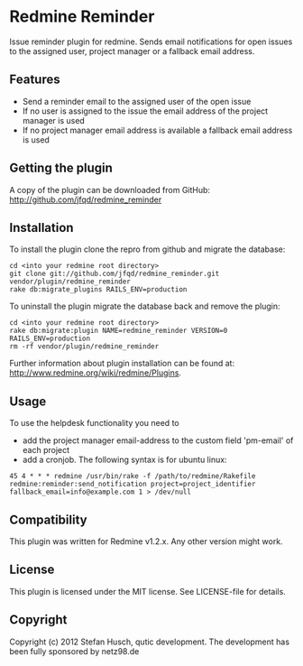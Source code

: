 # Redmine Reminder

Issue reminder plugin for redmine. Sends email notifications for open issues to the assigned user, project manager or a fallback email address.

## Features

* Send a reminder email to the assigned user of the open issue
* If no user is assigned to the issue the email address of the project manager is used
* If no project manager email address is available a fallback email address is used

## Getting the plugin

A copy of the plugin can be downloaded from GitHub: http://github.com/jfqd/redmine_reminder

## Installation

To install the plugin clone the repro from github and migrate the database:

```
cd <into your redmine root directory>
git clone git://github.com/jfqd/redmine_reminder.git vendor/plugin/redmine_reminder
rake db:migrate_plugins RAILS_ENV=production
```

To uninstall the plugin migrate the database back and remove the plugin:

```
cd <into your redmine root directory>
rake db:migrate:plugin NAME=redmine_reminder VERSION=0 RAILS_ENV=production
rm -rf vendor/plugin/redmine_reminder
```

Further information about plugin installation can be found at: http://www.redmine.org/wiki/redmine/Plugins.

## Usage

To use the helpdesk functionality you need to 

* add the project manager email-address to the custom field 'pm-email' of each project
* add a cronjob. The following syntax is for ubuntu linux:

```
45 4 * * * redmine /usr/bin/rake -f /path/to/redmine/Rakefile redmine:reminder:send_notification project=project_identifier fallback_email=info@example.com 1 > /dev/null
```

## Compatibility

This plugin was written for Redmine v1.2.x. Any other version might work.

## License

This plugin is licensed under the MIT license. See LICENSE-file for details.

## Copyright

Copyright (c) 2012 Stefan Husch, qutic development. The development has been fully sponsored by netz98.de